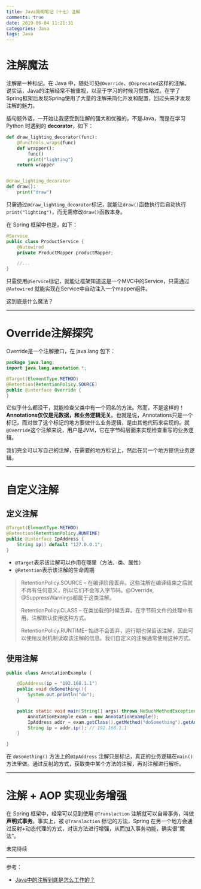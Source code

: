 ```yaml
---
title: Java简明笔记（十七）注解
comments: true
date: 2019-06-04 11:21:31
categories: Java
tags: Java
---
```


# 注解魔法

注解是一种标记。在 Java 中，随处可见`@Override`、`@Deprecated`这样的注解。说实话，Java的注解经常不被重视，以至于学习的时候习惯性略过。在学了Spring框架后发现Spring使用了大量的注解来简化开发和配置，回过头来才发现注解的魅力。

插句题外话，一开始让我感受到注解的强大和优雅的，不是Java，而是在学习 Python 时遇到的 **decorator**，如下：

```python
def draw_lighting_decorator(func):
    @functools.wraps(func)
    def wrapper():
        func()
        print("lighting")
    return wrapper


@draw_lighting_decorator
def draw():
    print("draw")
```

只需通过`@draw_lighting_decorator`标记，就能让`draw()`函数执行后自动执行`print("lighting")`，而无需修改`draw()`函数本身。

在 Spring 框架中也是，如下：

```java
@Service
public class ProductService {
    @Autowired
    private ProductMapper productMapper;

    //...
}
```

只需使用`@Service`标记，就能让框架知道这是一个MVC中的Service，只需通过`@Autowired` 就能实现在Service中自动注入一个mapper组件。

这到底是什么魔法？

<!-- more -->

---

# Override注解探究

Override是一个注解接口，在 java.lang 包下：

```java
package java.lang;
import java.lang.annotation.*;

@Target(ElementType.METHOD)
@Retention(RetentionPolicy.SOURCE)
public @interface Override {
}
```

它似乎什么都没干，就能检查父类中有一个同名的方法。然而，不是这样的！**Annotations仅仅是元数据，和业务逻辑无关**。也就是说，Annotations只是一个标记，而对做了这个标记的地方要做什么业务逻辑，是由其他代码来实现的。就`@Override`这个注解来说，用户是JVM，它在字节码层面来实现检查重写的业务逻辑。

我们完全可以写自己的注解，在需要的地方标记上，然后在另一个地方提供业务逻辑。

---

# 自定义注解

## 定义注解

```java
@Target(ElementType.METHOD)
@Retention(RetentionPolicy.RUNTIME)
public @interface IpAddress {
    String ip() default "127.0.0.1";
}
```

- `@Target`表示该注解可以作用在哪里（方法、类、属性）
- `@Retention`表示该注解的生命周期

> RetentionPolicy.SOURCE – 在编译阶段丢弃。这些注解在编译结束之后就不再有任何意义，所以它们不会写入字节码。@Override, @SuppressWarnings都属于这类注解。
>
> RetentionPolicy.CLASS – 在类加载的时候丢弃。在字节码文件的处理中有用。注解默认使用这种方式。
>
> RetentionPolicy.RUNTIME– 始终不会丢弃，运行期也保留该注解，因此可以使用反射机制读取该注解的信息。我们自定义的注解通常使用这种方式。

## 使用注解

```java
public class AnnotationExample {

    @IpAddress(ip = "192.168.1.1")
    public void doSomething(){
        System.out.println("do");
    }

    public static void main(String[] args) throws NoSuchMethodException {
        AnnotationExample exam = new AnnotationExample();
        IpAddress addr = exam.getClass().getMethod("doSomething").getAnnotation(IpAddress.class);
        String ip = addr.ip(); // 192.168.1.1
    }

}
```

在 `doSomething()` 方法上的`@IpAddress` 注解只是标记，真正的业务逻辑在`main()`方法里做。通过反射的方式，获取类中某个方法的注解，再对注解进行解析。

---

# 注解 + AOP 实现业务增强

在 Spring 框架中，经常可以见到使用 `@Translaction` 注解就可以自带事务，叫做 **声明式事务**。事实上，被 `@Translaction` 标记的方法，Spring 在另一个地方会通过反射+动态代理的方式，对该方法进行增强，从而加入事务功能，确实很“魔法”。

未完待续

---

参考：
- [Java中的注解到底是怎么工作的？](https://zhuanlan.zhihu.com/p/67967745)
